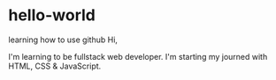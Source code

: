 # hello-world
learning how to use github
Hi, 

I'm learning to be fullstack web developer.
I'm starting my journed with HTML, CSS & JavaScript.
